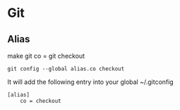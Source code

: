# Git

## Alias
make git co = git checkout
```
git config --global alias.co checkout
```
It will add the following entry into your global ~/.gitconfig
```
[alias]
    co = checkout
```

